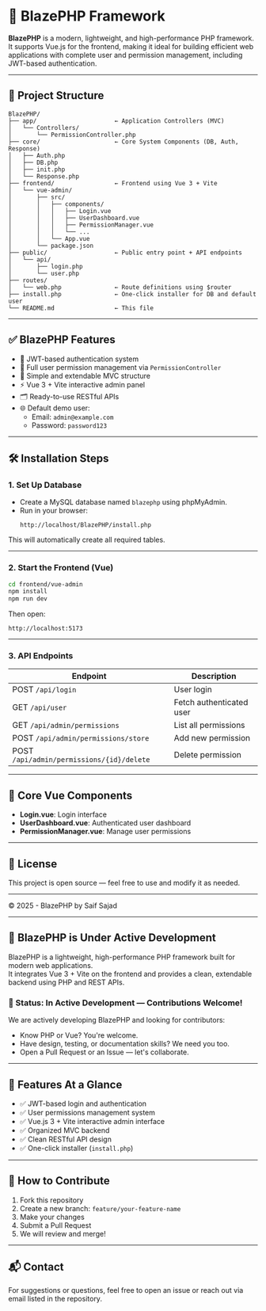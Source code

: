 # 🚀 BlazePHP Framework

**BlazePHP** is a modern, lightweight, and high-performance PHP framework.  
It supports Vue.js for the frontend, making it ideal for building efficient web applications with complete user and permission management, including JWT-based authentication.

---

## 📁 Project Structure

```
BlazePHP/
├── app/                      ← Application Controllers (MVC)
│   └── Controllers/
│       └── PermissionController.php
├── core/                     ← Core System Components (DB, Auth, Response)
│   ├── Auth.php
│   ├── DB.php
│   ├── init.php
│   └── Response.php
├── frontend/                 ← Frontend using Vue 3 + Vite
│   └── vue-admin/
│       ├── src/
│       │   ├── components/
│       │   │   ├── Login.vue
│       │   │   ├── UserDashboard.vue
│       │   │   ├── PermissionManager.vue
│       │   │   └── ...
│       │   └── App.vue
│       └── package.json
├── public/                   ← Public entry point + API endpoints
│   └── api/
│       ├── login.php
│       └── user.php
├── routes/
│   └── web.php               ← Route definitions using $router
├── install.php               ← One-click installer for DB and default user
└── README.md                 ← This file
```

---

## ✅ BlazePHP Features

- 🔐 JWT-based authentication system
- 👥 Full user permission management via `PermissionController`
- 🧠 Simple and extendable MVC structure
- ⚡ Vue 3 + Vite interactive admin panel
- 🗂️ Ready-to-use RESTful APIs
- 🌐 Default demo user:
  - Email: `admin@example.com`
  - Password: `password123`

---

## 🛠️ Installation Steps

### 1. Set Up Database

- Create a MySQL database named `blazephp` using phpMyAdmin.
- Run in your browser:
  ```
  http://localhost/BlazePHP/install.php
  ```

This will automatically create all required tables.

---

### 2. Start the Frontend (Vue)

```bash
cd frontend/vue-admin
npm install
npm run dev
```

Then open:
```
http://localhost:5173
```

---

### 3. API Endpoints

| Endpoint                          | Description               |
|----------------------------------|---------------------------|
| POST `/api/login`                | User login                |
| GET  `/api/user`                 | Fetch authenticated user  |
| GET  `/api/admin/permissions`    | List all permissions      |
| POST `/api/admin/permissions/store` | Add new permission    |
| POST `/api/admin/permissions/{id}/delete` | Delete permission |

---

## 🧩 Core Vue Components

- **Login.vue**: Login interface
- **UserDashboard.vue**: Authenticated user dashboard
- **PermissionManager.vue**: Manage user permissions

---

## 📜 License
This project is open source — feel free to use and modify it as needed.

---

© 2025 - BlazePHP by Saif Sajad

---

## 🚀 BlazePHP is Under Active Development

BlazePHP is a lightweight, high-performance PHP framework built for modern web applications.  
It integrates Vue 3 + Vite on the frontend and provides a clean, extendable backend using PHP and REST APIs.

### 🔧 Status: In Active Development — Contributions Welcome!

We are actively developing BlazePHP and looking for contributors:
- Know PHP or Vue? You're welcome.
- Have design, testing, or documentation skills? We need you too.
- Open a Pull Request or an Issue — let's collaborate.

---

## 🌟 Features At a Glance
- ✅ JWT-based login and authentication
- ✅ User permissions management system
- ✅ Vue.js 3 + Vite interactive admin interface
- ✅ Organized MVC backend
- ✅ Clean RESTful API design
- ✅ One-click installer (`install.php`)

---

## 🤝 How to Contribute

1. Fork this repository
2. Create a new branch: `feature/your-feature-name`
3. Make your changes
4. Submit a Pull Request
5. We will review and merge!

---

## 📬 Contact

For suggestions or questions, feel free to open an issue or reach out via email listed in the repository.
